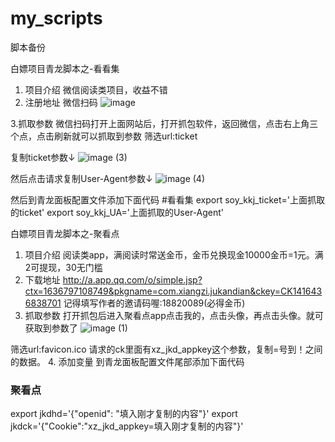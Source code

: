 # my_scripts
脚本备份

白嫖项目青龙脚本之-看看集
1. 项目介绍
微信阅读类项目，收益不错
2. 注册地址
微信扫码
![image](https://user-images.githubusercontent.com/21361701/143727534-752678cb-ac23-4a2e-a9e8-8e04e52739b1.jpg)

3.抓取参数
微信扫码打开上面网站后，打开抓包软件，返回微信，点击右上角三个点，点击刷新就可以抓取到参数
筛选url:ticket

复制ticket参数↓
![image (3)](https://user-images.githubusercontent.com/21361701/143727635-e341fafc-0131-4993-b529-a816a2cf41b9.jpg)

然后点击请求复制User-Agent参数↓
![image (4)](https://user-images.githubusercontent.com/21361701/143727642-51db85d6-9c81-430d-ba06-a164b277d2c1.jpg)

然后到青龙面板配置文件添加下面代码
#看看集 
export soy_kkj_ticket='上面抓取的ticket' 
export soy_kkj_UA='上面抓取的User-Agent'




白嫖项目青龙脚本之-聚看点
1. 项目介绍
阅读类app，满阅读时常送金币，金币兑换现金10000金币=1元。满2可提现，30无门槛
2. 下载地址
http://a.app.qq.com/o/simple.jsp?ctx=1636797108749&pkgname=com.xiangzi.jukandian&ckey=CK1416436838701
记得填写作者的邀请码喔:18820089(必得金币)
3. 抓取参数
打开抓包后进入聚看点app点击我的，点击头像，再点击头像。就可获取到参数了
![image (1)](https://user-images.githubusercontent.com/21361701/143727586-9632d613-235e-41a1-8ba6-82fc3a757541.jpg)

筛选url:favicon.ico
请求的ck里面有xz_jkd_appkey这个参数，复制=号到！之间的数据。
4. 添加变量
到青龙面板配置文件尾部添加下面代码
### 聚看点
export jkdhd='{"openid": "填入刚才复制的内容"}' 
export jkdck='{"Cookie":"xz_jkd_appkey=填入刚才复制的内容"}'
